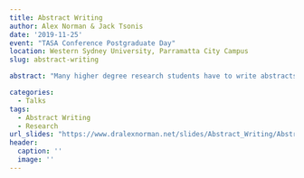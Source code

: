 ```yaml
---
title: Abstract Writing
author: Alex Norman & Jack Tsonis
date: '2019-11-25'
event: "TASA Conference Postgraduate Day"
location: Western Sydney University, Parramatta City Campus
slug: abstract-writing

abstract: "Many higher degree research students have to write abstracts for thesis proposals, journal articles, and conference presentations as part of their candidature. While there is a wealth of advice about writing, both in the humanities and the sciences, the steps required to produce a well-written abstract can be difficult to find. This workshop presents information about abstract writing and puts it into a 'function-based' framework that students can use to develop their writing skills. This framework helps students see abstract writing as a step-wise procedure, and helps them to write abstracts that are useful for readers."

categories:
  - Talks
tags:
  - Abstract Writing
  - Research
url_slides: "https://www.dralexnorman.net/slides/Abstract_Writing/Abstract_Writing#1"
header:
  caption: ''
  image: ''
---
```

